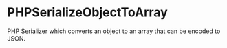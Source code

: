 # PHPSerializeObjectToArray
PHP Serializer which converts an object to an array that can be encoded to JSON.

